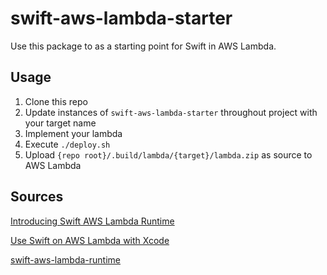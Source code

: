 # swift-aws-lambda-starter

Use this package to as a starting point for Swift in AWS Lambda.

## Usage
1. Clone this repo
1. Update instances of `swift-aws-lambda-starter` throughout project with your target name
1. Implement your lambda
1. Execute `./deploy.sh`
1. Upload `{repo root}/.build/lambda/{target}/lambda.zip` as source to AWS Lambda

## Sources
[Introducing Swift AWS Lambda Runtime](https://swift.org/blog/aws-lambda-runtime/)

[Use Swift on AWS Lambda with Xcode](https://developer.apple.com/videos/play/wwdc2020/10644/)

[swift-aws-lambda-runtime](https://github.com/swift-server/swift-aws-lambda-runtime)
